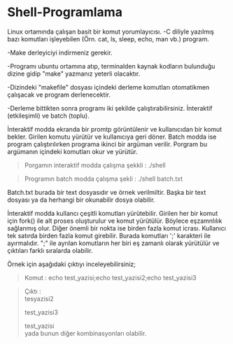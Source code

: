 # Shell-Programlama
Linux ortamında çalışan basit bir komut yorumlayıcısı.
-C diliyle yazılmış bazı komutları işleyebilen (Örn. cat, ls, sleep, echo, man vb.) program.

-Make derleyiciyi indirmeniz gerekir.

-Programı ubuntu ortamına atıp, terminalden kaynak kodların bulunduğu dizine gidip "make" yazmanız yeterli olacaktır.

-Dizindeki "makefile" dosyası içindeki derleme komutları otomatikmen çalışacak ve program derlenecektir.

-Derleme bittikten sonra programı iki şekilde çalıştırabilirsiniz. İnteraktif (etkileşimli) ve batch (toplu).

İnteraktif modda ekranda bir promtp görüntülenir ve kullanıcıdan bir komut bekler. Girilen komutu yürütür ve kullanıcıya geri döner.
Batch modda ise program çalıştırılırken programa ikinci bir argüman verilir. Porgram bu argümanın içindeki komutları okur ve yürütür.

  >Porgamın interaktif modda çalışma şekkli : ./shell
  
  >Programın batch  modda çalışma şekli : ./shell batch.txt
  
Batch.txt burada bir text dosyasıdır ve örnek verilmiltir. Başka bir text dosyası ya da herhangi bir okunabilir dosya olabilir.

İnteraktif modda kullancı çeşitli komutları yürütebilir. Girilen her bir komut için fork() ile alt proses oluşturulur ve komut yürütülür. Böylece eşzamnlılık sağlanmış olur.
Diğer önemli  bir nokta ise birden fazla komut icrası. Kullanıcı tek satırda birden fazla komut girebilir. Burada komutları ';' karakteri ile ayırmalıdır.
";" ile ayrılan komutların her biri eş zamanlı olarak yürütülür ve çıktıları farklı sıralarda olabilir. 

Örnek için aşağıdaki çıktıyı inceleyebilirsiniz;

 >Komut : echo test_yazisi;echo test_yazisi2;echo test_yazisi3
 
 >Çıktı :  
 >tesyazisi2  
 >
 >test_yazisi3
 >
 >test_yazisi  
 >yada bunun diğer kombinasyonları olabilir.


